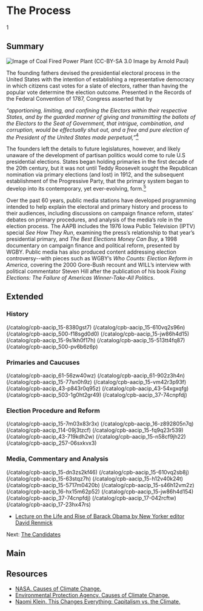 # The Process

1

## Summary

![Image of Coal Fired Power Plant (CC-BY-SA 3.0 Image by Arnold Paul)](https://s3.amazonaws.com/americanarchive.org/exhibits/ClimateChange_Section3_Causes.jpg "Image of Coal Fired Power Plant (CC-BY-SA 3.0 Image by Arnold Paul)")

The founding fathers devised the presidential electoral process in the United States with the intention of establishing a representative democracy in which citizens cast votes for a slate of electors, rather than having the popular vote determine the election outcome. Presented in the Records of the Federal Convention of 1787, Congress asserted that by

 >
*“apportioning, limiting, and confining the Electors within their respective States, and by the guarded manner of giving and transmitting the ballots of the Electors to the Seat of Government, that intrigue, combination, and corruption, would be effectually shut out, and a free and pure election of the President of the United States made perpetual,”*[<sup>4</sup>](/exhibits/presidential-elections/notes#4)
 
The founders left the details to future legislatures, however, and likely unaware of the development of partisan politics would come to rule U.S presidential elections. States began holding primaries in the first decade of the 20th century, but it was not until Teddy Roosevelt sought the Republican nomination via primary elections (and lost) in 1912, and the subsequent establishment of the Progressive Party, that the primary system began to develop into its contemporary, yet ever-evolving, form.[<sup>5</sup>](/exhibits/presidential-elections/notes#5) 

Over the past 60 years, public media stations have developed programming intended to help explain the electoral and primary history and process to their audiences, including discussions on campaign finance reform, states’ debates on primary procedures, and analysis of the media’s role in the election process. The AAPB includes the 1976 Iowa Public Television (IPTV) special *See How They Run*, examining the press’s relationship to that year’s presidential primary, and *The Best Elections Money Can Buy*, a 1998 documentary on campaign finance and political reform, presented by WGBY. Public media has also produced content addressing election controversy--with pieces such as WGBY’s *Who Counts: Election Reform in America*, covering the 2000 Gore-Bush recount and WILL’s interview with political commentator Steven Hill after the publication of his book *Fixing Elections: The Failure of Americas Winner-Take-All Politics*. 

## Extended

### History

(/catalog/cpb-aacip_15-8380gst7)
(/catalog/cpb-aacip_15-610vq2s96n)
(/catalog/cpb-aacip_500-f18sgd0d0)
(/catalog/cpb-aacip_15-jw86h4d15)
(/catalog/cpb-aacip_15-9s1kh0f17h)
(/catalog/cpb-aacip_15-513tt4fq87)
(/catalog/cpb-aacip_500-pv6b6z6p)

### Primaries and Caucuses

(/catalog/cpb-aacip_61-56zw40wz)
(/catalog/cpb-aacip_61-902z3h4n)
(/catalog/cpb-aacip_15-77sn0h9z)
(/catalog/cpb-aacip_15-vm42r3p93f)
(/catalog/cpb-aacip_43-p843r0q95z)
(/catalog/cpb-aacip_43-54xgxqfg)
(/catalog/cpb-aacip_503-1g0ht2gr49)
(/catalog/cpb-aacip_37-74cnpfdj)

### Election Procedure and Reform

(/catalog/cpb-aacip_15-7m03x83r3x)
(/catalog/cpb-aacip_16-z892805n7q)
(/catalog/cpb-aacip_114-09j3tzcf)
(/catalog/cpb-aacip_15-fq9q23r539)
(/catalog/cpb-aacip_43-719kdh2w)
(/catalog/cpb-aacip_15-n58cf9jh22)
(/catalog/cpb-aacip_257-06sxkvx3)

### Media, Commentary and Analysis

(/catalog/cpb-aacip_15-dn3zs2kf46)
(/catalog/cpb-aacip_15-610vq2sb8j)
(/catalog/cpb-aacip_15-63stqz7h)
(/catalog/cpb-aacip_15-h12v40k24t)
(/catalog/cpb-aacip_15-5717m0420b)
(/catalog/cpb-aacip_15-s46h12vm2z)
(/catalog/cpb-aacip_16-hx15m62p52)
(/catalog/cpb-aacip_15-jw86h4d154)
(/catalog/cpb-aacip_37-74cnpfdj)
(/catalog/cpb-aacip_17-042rcftw)
(/catalog/cpb-aacip_17-23hx47rs)
- [Lecture on the Life and Rise of Barack Obama by New Yorker editor David Renmick](/catalog/cpb-aacip_15-jw86h4d154)

Next: [The Candidates](candidates)

## Main

## Resources

- [NASA. Causes of Climate Change.](http://climate.nasa.gov/causes/)
- [Environmental Protection Agency. Causes of Climate Change.](http://www.epa.gov/climatechange/science/causes.html)
- [Naomi Klein. This Changes Everything: Capitalism vs. the Climate.](http://thischangeseverything.org/)



